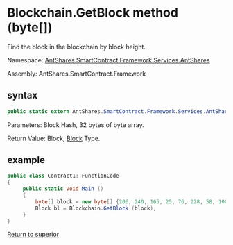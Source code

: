 # Blockchain.GetBlock method (byte[])

Find the block in the blockchain by block height.

Namespace: [AntShares.SmartContract.Framework.Services.AntShares](../../AntShares.md)

Assembly: AntShares.SmartContract.Framework

## syntax

```c#
public static extern AntShares.SmartContract.Framework.Services.AntShares.Block GetBlock (byte[] hash)
```

Parameters: Block Hash, 32 bytes of byte array.

Return Value: Block, [Block](../Block.md) Type.

## example

```c#
public class Contract1: FunctionCode
{
     public static void Main ()
     {
         byte[] block = new byte[] {206, 240, 165, 25, 76, 228, 58, 100, 117, 184, 213, 171, 61, 96, 34, 234, 129, 116, 60, 71, 11, 231, 143, 195, 123, 5, 190, 250, 182, 14, 152};
         Block bl = Blockchain.GetBlock (block);
     }
}
```



[Return to superior](../Blockchain.md)
